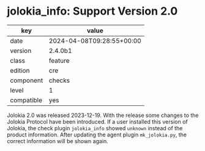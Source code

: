 [//]: # (werk v2)
# jolokia_info: Support Version 2.0

key        | value
---------- | ---
date       | 2024-04-08T09:28:55+00:00
version    | 2.4.0b1
class      | feature
edition    | cre
component  | checks
level      | 1
compatible | yes

Jolokia 2.0 was released 2023-12-19. With the release some changes to the Jolokia Protocol have been
introduced. If a user installed this version of Jolokia, the check plugin `jolokia_info` showed
`unknown` instead of the product information. After updating the agent plugin `mk_jolokia.py`, the
correct information will be shown again.
